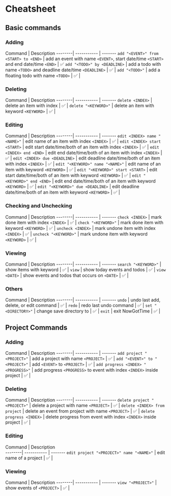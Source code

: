 # Cheatsheet

## Basic commands
### Adding
Command | Description 
--------| ----------- | -------
`add "<EVENT>" from <START> to <END>` | add an event with name `<EVENT>`, start date/time `<START>` and end date/time `<END>` | ✅
`add "<TODO>" by <DEADLINE>` | add a todo with name `<TODO>` and deadline date/time `<DEADLINE>` | ✅ | 
`add "<TODO>"` | add a floating todo with name `<TODO>` | ✅ | 
### Deleting
Command | Description
--------| ----------- | -------
`delete <INDEX>` | delete an item with index | ✅ |
`delete "<KEYWORD>"` | delete an item with keyword `<KEYWORD>` | ✅ |
### Editing
Command | Description 
--------| ----------- | -------
`edit <INDEX> name "<NAME>"` | edit name of an item with index `<INDEX>` | ✅ |
`edit <INDEX> start <START>` | edit start date/time/both of an item with index `<INDEX>` | ✅ |
`edit <INDEX> end <END>` | edit end date/time/both of an item with index `<INDEX>` | ✅ |
`edit <INDEX> due <DEADLINE>` | edit deadline date/time/both of an item with index `<INDEX>` | ✅ |
`edit "<KEYWORD>" name "<NAME>"` | edit name of an item with keyword `<KEYWORD>` | ✅ |
`edit "<KEYWORD>" start <START>` | edit start date/time/both of an item with keyword `<KEYWORD>` | ✅ |
`edit "<KEYWORD>" end <END>` | edit end date/time/both of an item with keyword `<KEYWORD>` | ✅ |
`edit "<KEYWORD>" due <DEADLINE>` | edit deadline date/time/both of an item with keyword `<KEYWORD>` | ✅ |
### Checking and Unchecking
Command | Description 
--------| ----------- | -------
`check <INDEX>` | mark done item with index `<INDEX>` | ✅ |
`check "<KEYWORD>"` | mark done item with keyword `<KEYWORD>` | ✅ |
`uncheck <INDEX>` | mark undone item with index `<INDEX>` | ✅ |
`uncheck "<KEYWORD>"` | mark undone item with keyword `<KEYWORD>` | ✅ |

### Viewing
Command | Description
--------| ----------- | -------
`search "<KEYWORD>"` | show items with keyword <KEYWORD> | ✅ |
`view` | show today events and todos | ✅ |
`view <DATE>` | show events and todos that occurs on `<DATE>` | ✅ |

### Others
Command | Description 
--------| ----------- | -------
`undo` | undo last add, delete, or edit command | ✅ | 
`redo` | redo last undo command | ✅ | 
`set "<DIRECTORY>"` | change save directory to <DIRECTORY> | ✅ |
`exit` | exit NowGotTime | ✅ |

## Project Commands
### Adding
Command | Description
--------| ----------- | -------
`add project "<PROJECT>"` | add a project with name `<PROJECT>` | ✅ |
`add "<EVENT>" to "<PROJECT>"` | add `<EVENT>` to `<PROJECT>` | ✅ |
`add progress <INDEX> "<PROGRESS>"` | add progress `<PROGRESS>` to event with index `<INDEX>` inside project | ✅ |

### Deleting
Command | Description
--------| ----------- | -------
`delete project "<PROJECT>"` | delete a project with name `<PROJECT>` | ✅ |
`delete <INDEX> from project` | delete an event from project with name `<PROJECT>` | ✅ |
`delete progress <INDEX>` | delete progress from event with index `<INDEX>` inside project | ✅ |

### Editing
Command | Description  
--------| ----------- | -------
`edit project "<PROJECT>" name "<NAME>"` | edit name of a project | ✅ | 

### Viewing
Command | Description
--------| ----------- | -------
`view "<PROJECT>"` | show events of `<PROJECT>` | ✅ |


 